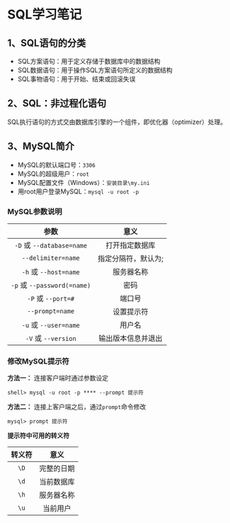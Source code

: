 # SQL学习笔记

## 1、SQL语句的分类
* SQL方案语句：用于定义存储于数据库中的数据结构
* SQL数据语句：用于操作SQL方案语句所定义的数据结构
* SQL事物语句：用于开始、结束或回滚失误
## 2、SQL：非过程化语句
SQL执行语句的方式交由数据库引擎的一个组件，即优化器（optimizer）处理。
## 3、MySQL简介
* MySQL的默认端口号：`3306`
* MySQL的超级用户：`root`
* MySQL配置文件（Windows）：`安装目录\my.ini`
* 用root用户登录MySQL：`mysql -u root -p`
### MySQL参数说明
|参数|意义|
|:--:|:--:|
|`-D` 或 `--database=name`|打开指定数据库|
|`--delimiter=name`|指定分隔符，默认为;|
|`-h` 或 `--host=name`|服务器名称|
|`-p` 或 `--password(=name)`|密码|
|`-P` 或 `--port=#`|端口号|
|`--prompt=name`|设置提示符|
|`-u` 或 `--user=name`|用户名|
|`-V` 或 `--version`|输出版本信息并退出|
### 修改MySQL提示符
 **方法一：** 连接客户端时通过参数设定
```
shell> mysql -u root -p **** --prompt 提示符
```
 **方法二：** 连接上客户端之后，通过`prompt`命令修改
```
mysql> prompt 提示符
```
 **提示符中可用的转义符** 

|转义符|意义|
|:--:|:--:|
|`\D`|完整的日期|
|`\d`|当前数据库|
|`\h`|服务器名称|
|`\u`|当前用户|
